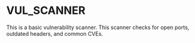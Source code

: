 # VUL_SCANNER

This is a basic vulnerability scanner. This scanner checks for open ports, outdated headers, and common CVEs.

